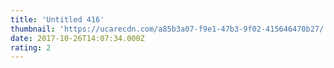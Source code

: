 ```yaml
---
title: 'Untitled 416'
thumbnail: 'https://ucarecdn.com/a85b3a07-f9e1-47b3-9f02-415646470b27/'
date: 2017-10-26T14:07:34.000Z
rating: 2
---
```

